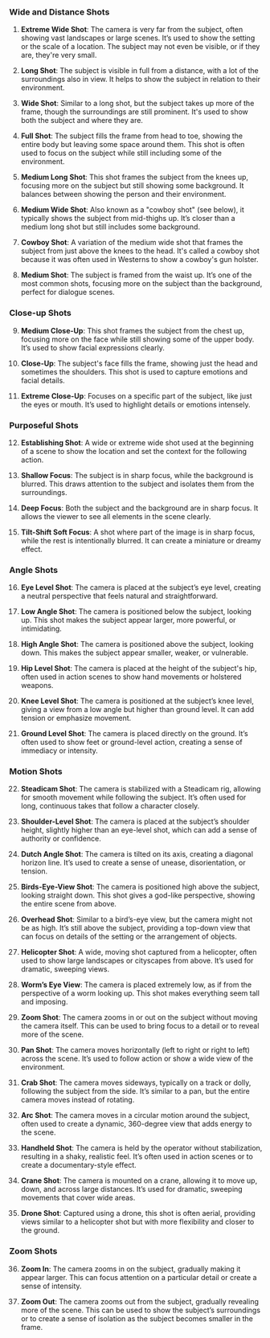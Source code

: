 ### Wide and Distance Shots

1. **Extreme Wide Shot**: The camera is very far from the subject, often showing vast landscapes or large scenes. It’s used to show the setting or the scale of a location. The subject may not even be visible, or if they are, they're very small.

2. **Long Shot**: The subject is visible in full from a distance, with a lot of the surroundings also in view. It helps to show the subject in relation to their environment.

3. **Wide Shot**: Similar to a long shot, but the subject takes up more of the frame, though the surroundings are still prominent. It's used to show both the subject and where they are.

4. **Full Shot**: The subject fills the frame from head to toe, showing the entire body but leaving some space around them. This shot is often used to focus on the subject while still including some of the environment.

5. **Medium Long Shot**: This shot frames the subject from the knees up, focusing more on the subject but still showing some background. It balances between showing the person and their environment.

6. **Medium Wide Shot**: Also known as a "cowboy shot" (see below), it typically shows the subject from mid-thighs up. It’s closer than a medium long shot but still includes some background.

7. **Cowboy Shot**: A variation of the medium wide shot that frames the subject from just above the knees to the head. It's called a cowboy shot because it was often used in Westerns to show a cowboy's gun holster.

8. **Medium Shot**: The subject is framed from the waist up. It’s one of the most common shots, focusing more on the subject than the background, perfect for dialogue scenes.

### Close-up Shots

9. **Medium Close-Up**: This shot frames the subject from the chest up, focusing more on the face while still showing some of the upper body. It’s used to show facial expressions clearly.

10. **Close-Up**: The subject's face fills the frame, showing just the head and sometimes the shoulders. This shot is used to capture emotions and facial details.

11. **Extreme Close-Up**: Focuses on a specific part of the subject, like just the eyes or mouth. It’s used to highlight details or emotions intensely.

### Purposeful Shots

12. **Establishing Shot**: A wide or extreme wide shot used at the beginning of a scene to show the location and set the context for the following action.

13. **Shallow Focus**: The subject is in sharp focus, while the background is blurred. This draws attention to the subject and isolates them from the surroundings.

14. **Deep Focus**: Both the subject and the background are in sharp focus. It allows the viewer to see all elements in the scene clearly.

15. **Tilt-Shift Soft Focus**: A shot where part of the image is in sharp focus, while the rest is intentionally blurred. It can create a miniature or dreamy effect.

### Angle Shots

16. **Eye Level Shot**: The camera is placed at the subject’s eye level, creating a neutral perspective that feels natural and straightforward.

17. **Low Angle Shot**: The camera is positioned below the subject, looking up. This shot makes the subject appear larger, more powerful, or intimidating.

18. **High Angle Shot**: The camera is positioned above the subject, looking down. This makes the subject appear smaller, weaker, or vulnerable.

19. **Hip Level Shot**: The camera is placed at the height of the subject's hip, often used in action scenes to show hand movements or holstered weapons.

20. **Knee Level Shot**: The camera is positioned at the subject’s knee level, giving a view from a low angle but higher than ground level. It can add tension or emphasize movement.

21. **Ground Level Shot**: The camera is placed directly on the ground. It’s often used to show feet or ground-level action, creating a sense of immediacy or intensity.

### Motion Shots

22. **Steadicam Shot**: The camera is stabilized with a Steadicam rig, allowing for smooth movement while following the subject. It’s often used for long, continuous takes that follow a character closely.

23. **Shoulder-Level Shot**: The camera is placed at the subject’s shoulder height, slightly higher than an eye-level shot, which can add a sense of authority or confidence.

24. **Dutch Angle Shot**: The camera is tilted on its axis, creating a diagonal horizon line. It’s used to create a sense of unease, disorientation, or tension.

25. **Birds-Eye-View Shot**: The camera is positioned high above the subject, looking straight down. This shot gives a god-like perspective, showing the entire scene from above.

26. **Overhead Shot**: Similar to a bird’s-eye view, but the camera might not be as high. It’s still above the subject, providing a top-down view that can focus on details of the setting or the arrangement of objects.

27. **Helicopter Shot**: A wide, moving shot captured from a helicopter, often used to show large landscapes or cityscapes from above. It’s used for dramatic, sweeping views.

28. **Worm’s Eye View**: The camera is placed extremely low, as if from the perspective of a worm looking up. This shot makes everything seem tall and imposing.

29. **Zoom Shot**: The camera zooms in or out on the subject without moving the camera itself. This can be used to bring focus to a detail or to reveal more of the scene.

30. **Pan Shot**: The camera moves horizontally (left to right or right to left) across the scene. It’s used to follow action or show a wide view of the environment.

31. **Crab Shot**: The camera moves sideways, typically on a track or dolly, following the subject from the side. It’s similar to a pan, but the entire camera moves instead of rotating.

32. **Arc Shot**: The camera moves in a circular motion around the subject, often used to create a dynamic, 360-degree view that adds energy to the scene.

33. **Handheld Shot**: The camera is held by the operator without stabilization, resulting in a shaky, realistic feel. It’s often used in action scenes or to create a documentary-style effect.

34. **Crane Shot**: The camera is mounted on a crane, allowing it to move up, down, and across large distances. It’s used for dramatic, sweeping movements that cover wide areas.

35. **Drone Shot**: Captured using a drone, this shot is often aerial, providing views similar to a helicopter shot but with more flexibility and closer to the ground.

### Zoom Shots

36. **Zoom In**: The camera zooms in on the subject, gradually making it appear larger. This can focus attention on a particular detail or create a sense of intensity.

37. **Zoom Out**: The camera zooms out from the subject, gradually revealing more of the scene. This can be used to show the subject’s surroundings or to create a sense of isolation as the subject becomes smaller in the frame.
